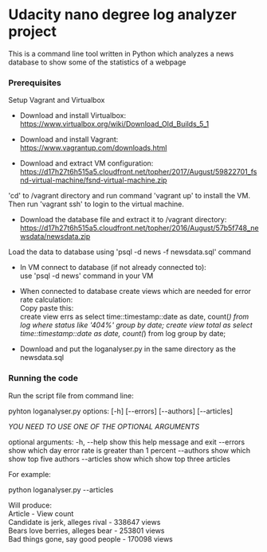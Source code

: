 # Udacity nano degree log analyzer project

This is a command line tool written in Python which analyzes a news database to show some of the statistics of a webpage

### Prerequisites

Setup Vagrant and Virtualbox

- Download and install Virtualbox:<br>
https://www.virtualbox.org/wiki/Download_Old_Builds_5_1

- Download and install Vagrant:<br>
https://www.vagrantup.com/downloads.html

- Download and extract VM configuration:<br>
https://d17h27t6h515a5.cloudfront.net/topher/2017/August/59822701_fsnd-virtual-machine/fsnd-virtual-machine.zip 

'cd' to /vagrant directory and run command 'vagrant up' to install the VM.
Then run 'vagrant ssh' to login to the virtual machine.

- Download the database file and extract it to /vagrant directory:<br>
https://d17h27t6h515a5.cloudfront.net/topher/2016/August/57b5f748_newsdata/newsdata.zip 

Load the data to database using 'psql -d news -f newsdata.sql' command

- In VM connect to database (if not already connected to):<br>
use 'psql -d news' command in your VM

- When connected to database create views which are needed for error rate calculation:<br> 
Copy paste this:<br>
create view errs as select time::timestamp::date as date, count(*) from log where status like '404%' group by date;
create view total as select time::timestamp::date as date, count(*) from log group by date;

- Download and put the loganalyser.py in the same directory as the newsdata.sql<br>

### Running the code

Run the script file from command line: 

pyhton loganalyser.py options: [-h] [--errors] [--authors] [--articles]

*YOU NEED TO USE ONE OF THE OPTIONAL ARGUMENTS*

optional arguments:
  -h, --help  show this help message and exit
  --errors    show which day error rate is greater than 1 percent
  --authors   show which show top five authors
  --articles  show which show top three articles

For example: 

python loganalyser.py --articles

Will produce:
<br>
Article - View count<br>
Candidate is jerk, alleges rival - 338647 views<br>
Bears love berries, alleges bear - 253801 views<br>
Bad things gone, say good people - 170098 views<br>
